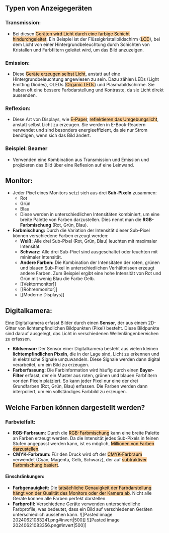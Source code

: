 ## Typen von Anzeigegeräten
### Transmission: 
- Bei diesen <mark style="background: #FFB86CA6;">Geräten wird Licht durch eine farbige Schicht hindurchgeleitet</mark>. Ein Beispiel ist der Flüssigkristallbildschirm (<mark style="background: #FFB86CA6;">LCD</mark>), bei dem Licht von einer Hintergrundbeleuchtung durch Schichten von Kristallen und Farbfiltern geleitet wird, um das Bild anzuzeigen.
### Emission:
- Diese <mark style="background: #FFB86CA6;">Geräte erzeugen selbst Licht</mark>, anstatt auf eine Hintergrundbeleuchtung angewiesen zu sein. Dazu zählen LEDs (Light Emitting Diodes), OLEDs (<mark style="background: #FFB86CA6;">Organic LEDs</mark>) und Plasmabildschirme. Sie haben oft eine bessere Farbdarstellung und Kontraste, da sie Licht direkt aussenden.
### Reflexion:
- Diese Art von Displays, wie <mark style="background: #FFB86CA6;">E-Paper</mark>, <mark style="background: #FFB86CA6;">reflektieren das Umgebungslicht</mark>, anstatt selbst Licht zu erzeugen. Sie werden in E-Book-Readern verwendet und sind besonders energieeffizient, da sie nur Strom benötigen, wenn sich das Bild ändert.
### Beispiel: Beamer
- Verwenden eine Kombination aus Transmission und Emission und projizieren das Bild über eine Reflexion auf eine Leinwand.

## Monitor:
- Jeder Pixel eines Monitors setzt sich aus drei **Sub-Pixeln** zusammen: 
	- Rot 
	- Grün 
	- Blau
	- Diese werden in unterschiedlichen Intensitäten kombiniert, um eine breite Palette von Farben darzustellen. Dies nennt man die **RGB-Farbmischung** (Rot, Grün, Blau).
- **Farbmischung:** Durch die Variation der Intensität dieser Sub-Pixel können verschiedene Farben erzeugt werden:
  - **Weiß:** Alle drei Sub-Pixel (Rot, Grün, Blau) leuchten mit maximaler Intensität.
  - **Schwarz:** Alle drei Sub-Pixel sind ausgeschaltet oder leuchten mit minimaler Intensität.
  - **Andere Farben:** Die Kombination der Intensitäten der roten, grünen und blauen Sub-Pixel in unterschiedlichen Verhältnissen erzeugt andere Farben. Zum Beispiel ergibt eine hohe Intensität von Rot und Grün mit wenig Blau die Farbe Gelb.
  - [[Vektormonitor]]
  - [[Röhrenmonitor]]
  - [[Moderne Displays]]
## Digitalkamera:
Eine Digitalkamera erfasst Bilder durch einen **Sensor**, der aus einem 2D-Gitter von lichtempfindlichen Bildpunkten (Pixel) besteht. Diese Bildpunkte sind darauf ausgelegt, das Licht in verschiedenen Wellenlängenbereichen zu erfassen.
- **Bildsensor:**
  Der Sensor einer Digitalkamera besteht aus vielen kleinen **lichtempfindlichen Pixeln**, die in der Lage sind, Licht zu erkennen und in elektrische Signale umzuwandeln. Diese Signale werden dann digital verarbeitet, um ein Bild zu erzeugen.
- **Farberfassung:**
  Die Farbinformation wird häufig durch einen **Bayer-Filter** erfasst, der ein Muster aus roten, grünen und blauen Farbfiltern vor den Pixeln platziert. So kann jeder Pixel nur eine der drei Grundfarben (Rot, Grün, Blau) erfassen. Die Farben werden dann interpoliert, um ein vollständiges Farbbild zu erzeugen.
## Welche Farben können dargestellt werden?
### Farbvielfalt:
- **RGB-Farbraum:** Durch die <mark style="background: #FFB86CA6;">RGB-Farbmischung</mark> kann eine breite Palette an Farben erzeugt werden. Da die Intensität jedes Sub-Pixels in feinen Stufen angepasst werden kann, ist es möglich, <mark style="background: #FFB86CA6;">Millionen von Farben darzustellen</mark>.
- **CMYK-Farbraum:** Für den Druck wird oft der <mark style="background: #FFB86CA6;">CMYK-Farbraum</mark> verwendet (Cyan, Magenta, Gelb, Schwarz), der auf <mark style="background: #FFB86CA6;">subtraktiver Farbmischung basiert</mark>.
#### **Einschränkungen:**
- **Farbgenauigkeit:** Die <mark style="background: #FFB86CA6;">tatsächliche Genauigkeit der Farbdarstellung hängt von der Qualität des Monitors oder der Kamera ab</mark>. Nicht alle Geräte können alle Farben perfekt darstellen.
- **Farbprofil:** Verschiedene Geräte verwenden unterschiedliche Farbprofile, was bedeutet, dass ein Bild auf verschiedenen Geräten unterschiedlich aussehen kann.
![[Pasted image 20240621083241.png#invert|500]]
![[Pasted image 20240621083356.png#invert|500]]
